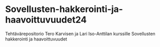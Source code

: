 # Sovellusten-hakkerointi-ja-haavoittuvuudet24
Tehtävärepositorio Tero Karvisen ja Lari Iso-Anttilan kurssille Sovellusten hakkerointi ja haavoittuvuudet
